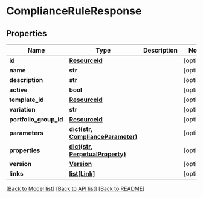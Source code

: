 # ComplianceRuleResponse


## Properties
Name | Type | Description | Notes
------------ | ------------- | ------------- | -------------
**id** | [**ResourceId**](ResourceId.md) |  | [optional] 
**name** | **str** |  | [optional] 
**description** | **str** |  | [optional] 
**active** | **bool** |  | [optional] 
**template_id** | [**ResourceId**](ResourceId.md) |  | [optional] 
**variation** | **str** |  | [optional] 
**portfolio_group_id** | [**ResourceId**](ResourceId.md) |  | [optional] 
**parameters** | [**dict(str, ComplianceParameter)**](ComplianceParameter.md) |  | [optional] 
**properties** | [**dict(str, PerpetualProperty)**](PerpetualProperty.md) |  | [optional] 
**version** | [**Version**](Version.md) |  | [optional] 
**links** | [**list[Link]**](Link.md) |  | [optional] 

[[Back to Model list]](../README.md#documentation-for-models) [[Back to API list]](../README.md#documentation-for-api-endpoints) [[Back to README]](../README.md)


